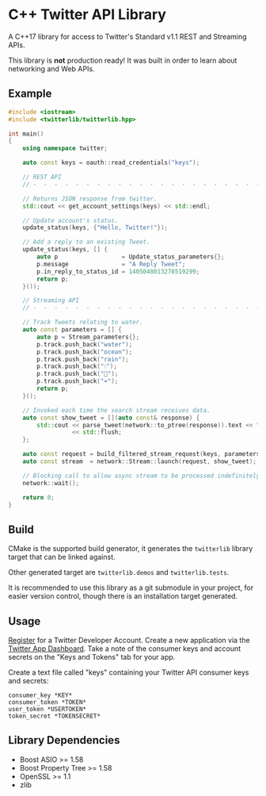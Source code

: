 # C++ Twitter API Library

A C++17 library for access to Twitter's Standard v1.1 REST and Streaming APIs.

This library is **not** production ready! It was built in order to learn about
networking and Web APIs.

## Example

```cpp
#include <iostream>
#include <twitterlib/twitterlib.hpp>

int main()
{
    using namespace twitter;

    auto const keys = oauth::read_credentials("keys");

    // REST API
    // -  -  -  -  -  -  -  -  -  -  -  -  -  -  -  -  -  -  -  -  -  -  -  -  -

    // Returns JSON response from twitter.
    std::cout << get_account_settings(keys) << std::endl;

    // Update account's status.
    update_status(keys, {"Hello, Twitter!"});

    // Add a reply to an existing Tweet.
    update_status(keys, [] {
        auto p                  = Update_status_parameters{};
        p.message               = "A Reply Tweet";
        p.in_reply_to_status_id = 1405048013278519299;
        return p;
    }());

    // Streaming API
    // -  -  -  -  -  -  -  -  -  -  -  -  -  -  -  -  -  -  -  -  -  -  -  -  -

    // Track Tweets relating to water.
    auto const parameters = [] {
        auto p = Stream_parameters{};
        p.track.push_back("water");
        p.track.push_back("ocean");
        p.track.push_back("rain");
        p.track.push_back("💧");
        p.track.push_back("🌊");
        p.track.push_back("☔");
        return p;
    }();

    // Invoked each time the search stream receives data.
    auto const show_tweet = [](auto const& response) {
        std::cout << parse_tweet(network::to_ptree(response)).text << "\n\n"
                  << std::flush;
    };

    auto const request = build_filtered_stream_request(keys, parameters);
    auto const stream  = network::Stream::launch(request, show_tweet);

    // Blocking call to allow async stream to be processed indefinitely.
    network::wait();

    return 0;
}
```

## Build

CMake is the supported build generator, it generates the `twitterlib` library
target that can be linked against.

Other generated target are `twitterlib.demos` and `twitterlib.tests`.

It is recommended to use this library as a git submodule in your project, for
easier version control, though there is an installation target generated.

## Usage

[Register](https://developer.twitter.com/en/apply/user.html) for a Twitter
Developer Account.  Create a new application via the [Twitter App
Dashboard](https://developer.twitter.com/en/apps).  Take a note of the consumer
keys and account secrets on the "Keys and Tokens" tab for your app.

Create a text file called "keys" containing your Twitter API consumer keys and
secrets:

```text
consumer_key *KEY*
consumer_token *TOKEN*
user_token *USERTOKEN*
token_secret *TOKENSECRET*
```

## Library Dependencies

- Boost ASIO >= 1.58
- Boost Property Tree >= 1.58
- OpenSSL >= 1.1
- zlib
